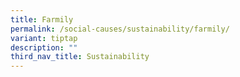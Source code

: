 ```yaml
---
title: Farmily
permalink: /social-causes/sustainability/farmily/
variant: tiptap
description: ""
third_nav_title: Sustainability
---
```

